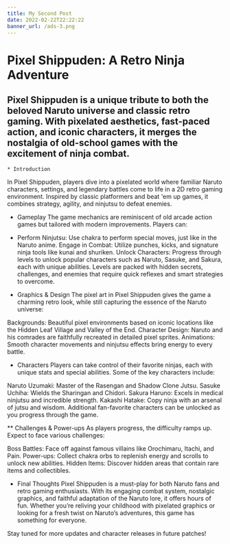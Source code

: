 ```yaml
---
title: My Second Post
date: 2022-02-22T22:22:22
banner_url: /ads-3.png
---
```



# Pixel Shippuden: A Retro Ninja Adventure
## Pixel Shippuden is a unique tribute to both the beloved Naruto universe and classic retro gaming. With pixelated aesthetics, fast-paced action, and iconic characters, it merges the nostalgia of old-school games with the excitement of ninja combat.


    * Introduction
In Pixel Shippuden, players dive into a pixelated world where familiar Naruto characters, settings, and legendary battles come to life in a 2D retro gaming environment. Inspired by classic platformers and beat 'em up games, it combines strategy, agility, and ninjutsu to defeat enemies.

* Gameplay
The game mechanics are reminiscent of old arcade action games but tailored with modern improvements. Players can:

* Perform Ninjutsu: Use chakra to perform special moves, just like in the Naruto anime.
Engage in Combat: Utilize punches, kicks, and signature ninja tools like kunai and shuriken.
Unlock Characters: Progress through levels to unlock popular characters such as Naruto, Sasuke, and Sakura, each with unique abilities.
Levels are packed with hidden secrets, challenges, and enemies that require quick reflexes and smart strategies to overcome.

* Graphics & Design
The pixel art in Pixel Shippuden gives the game a charming retro look, while still capturing the essence of the Naruto universe:

Backgrounds: Beautiful pixel environments based on iconic locations like the Hidden Leaf Village and Valley of the End.
Character Design: Naruto and his comrades are faithfully recreated in detailed pixel sprites.
Animations: Smooth character movements and ninjutsu effects bring energy to every battle.
* Characters
Players can take control of their favorite ninjas, each with unique stats and special abilities. Some of the key characters include:

Naruto Uzumaki: Master of the Rasengan and Shadow Clone Jutsu.
Sasuke Uchiha: Wields the Sharingan and Chidori.
Sakura Haruno: Excels in medical ninjutsu and incredible strength.
Kakashi Hatake: Copy ninja with an arsenal of jutsu and wisdom.
Additional fan-favorite characters can be unlocked as you progress through the game.

** Challenges & Power-ups
As players progress, the difficulty ramps up. Expect to face various challenges:

Boss Battles: Face off against famous villains like Orochimaru, Itachi, and Pain.
Power-ups: Collect chakra orbs to replenish energy and scrolls to unlock new abilities.
Hidden Items: Discover hidden areas that contain rare items and collectibles.
* Final Thoughts
Pixel Shippuden is a must-play for both Naruto fans and retro gaming enthusiasts. With its engaging combat system, nostalgic graphics, and faithful adaptation of the Naruto lore, it offers hours of fun. Whether you’re reliving your childhood with pixelated graphics or looking for a fresh twist on Naruto’s adventures, this game has something for everyone.

Stay tuned for more updates and character releases in future patches!